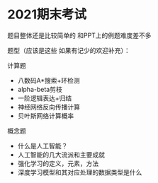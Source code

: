 # 2021期末考试

题目整体还是比较简单的 和PPT上的例题难度差不多 

题型（应该是这些 如果有记少的欢迎补充）：

计算题

+ 八数码A*搜索+环检测
+ alpha-beta剪枝
+ 一阶逻辑表达+归结
+ 神经网络反向传播计算
+ 贝叶斯网络计算概率



概念题

+ 什么是人工智能？
+ 人工智能的几大流派和主要成就
+ 强化学习的定义，元素，方法
+ 深度学习模型和其对应处理的数据类型是什么

